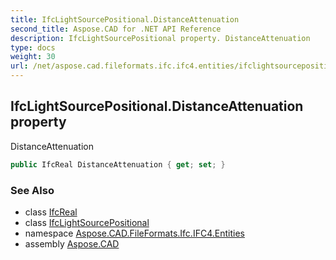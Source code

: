 ```yaml
---
title: IfcLightSourcePositional.DistanceAttenuation
second_title: Aspose.CAD for .NET API Reference
description: IfcLightSourcePositional property. DistanceAttenuation
type: docs
weight: 30
url: /net/aspose.cad.fileformats.ifc.ifc4.entities/ifclightsourcepositional/distanceattenuation/
---
```

## IfcLightSourcePositional.DistanceAttenuation property

DistanceAttenuation

```csharp
public IfcReal DistanceAttenuation { get; set; }
```

### See Also

* class [IfcReal](../../../aspose.cad.fileformats.ifc.ifc4.types/ifcreal/)
* class [IfcLightSourcePositional](../)
* namespace [Aspose.CAD.FileFormats.Ifc.IFC4.Entities](../../ifclightsourcepositional/)
* assembly [Aspose.CAD](../../../)


